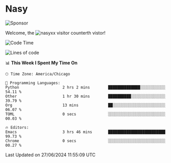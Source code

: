 # Nasy

<!--
<p align="center">
<img height="200" src="https://github-readme-stats.vercel.app/api?username=nasyxx&count_private=true&show_icons=true&theme=dracula&include_all_commits=true"/>
<img height="200" src="https://github-readme-stats.vercel.app/api/top-langs/?username=nasyxx&theme=dracula&hide=html,jupyter+notebook&count_private=true&show_icons=true"/>
</p>

  
----------------
-->

![Sponsor](https://img.shields.io/static/v1.svg?label=Sponsor&message=%E2%9D%A4&logo=GitHub&style=flat&color=pink)
 
Welcome, the ![nasyxx visitor counter](https://count.getloli.com/get/@nasyxx?theme=rule34)th vistor!
 
<!--START_SECTION:waka-->
![Code Time](http://img.shields.io/badge/Code%20Time-4%2C529%20hrs%207%20mins-blue)

![Lines of code](https://img.shields.io/badge/From%20Hello%20World%20I%27ve%20Written-6.3%20million%20lines%20of%20code-blue)

📊 **This Week I Spent My Time On** 

```text
🕑︎ Time Zone: America/Chicago

💬 Programming Languages: 
Python                   2 hrs 2 mins        ██████████████░░░░░░░░░░░   54.11 % 
Other                    1 hr 30 mins        ██████████░░░░░░░░░░░░░░░   39.79 % 
Org                      13 mins             ██░░░░░░░░░░░░░░░░░░░░░░░   06.07 % 
TOML                     0 secs              ░░░░░░░░░░░░░░░░░░░░░░░░░   00.03 % 

🔥 Editors: 
Emacs                    3 hrs 46 mins       █████████████████████████   99.73 % 
Chrome                   0 secs              ░░░░░░░░░░░░░░░░░░░░░░░░░   00.27 % 
```


 Last Updated on 27/06/2024 11:55:09 UTC
<!--END_SECTION:waka-->

<!-- ![visitors](https://visitor-badge.laobi.icu/badge?page_id=nasyxx.nasyxx) -->
